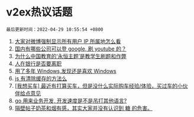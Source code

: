 # v2ex热议话题

`最后更新时间：2022-04-29 10:55:54 +0800`

1. [大家对微博强制显示所有用户 IP 所属地怎么看](https://www.v2ex.com/t/849792)
1. [国内有哪些公司可以登 google, 刷 youtube 的？](https://www.v2ex.com/t/849763)
1. [为什么中国教育的‘永恒主题’是教学生刷题和作弊](https://www.v2ex.com/t/849910)
1. [人在银行是否要离职](https://www.v2ex.com/t/849941)
1. [用了多年 Windows,发现还是喜欢 Windows](https://www.v2ex.com/t/849830)
1. [js 有清除缓存的方法么](https://www.v2ex.com/t/849873)
1. [[我想买车] 最近有打算买车，但是没什么实际购车经验/体验，买过车的小伙伴给点意见](https://www.v2ex.com/t/849749)
1. [go 用来业务开发, 开发速度是不是吊打其他语言?](https://www.v2ex.com/t/849956)
1. [隔壁帖子奶茶和烟有感，其实大家并没有认识到 糖 的危害。](https://www.v2ex.com/t/849845)

